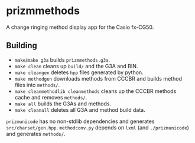 # prizmmethods

A change ringing method display app for the Casio fx-CG50.

## Building

- `make`/`make g3a` builds `prizmmethods.g3a`.
- `make clean` cleans up `build/` and the G3A and BIN.
- `make cleangen` deletes `hpp` files generated by python.
- `make methodgen` downloads methods from CCCBR and builds method files into `methods/`.
- `make cleanmethodlib cleanmethods` cleans up the CCCBR methods cache and removes `methods/`.
- `make all` builds the G3As and methods.
- `make cleanall` deletes all G3A and method build data.

`prizmunicode` has no non-stdlib dependencies and generates `src/charset/gen.hpp`.
`methodconv.py` depends on `lxml` (and `./prizmunicode`) and generates `methods/`.
